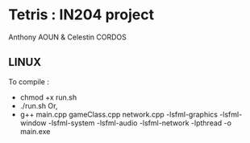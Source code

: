 # Tetris : IN204 project
Anthony AOUN & Celestin CORDOS

## LINUX
To compile :
 - chmod +x run.sh
 - ./run.sh
Or,
 - g++ main.cpp gameClass.cpp network.cpp  -lsfml-graphics -lsfml-window -lsfml-system -lsfml-audio -lsfml-network -lpthread -o main.exe

